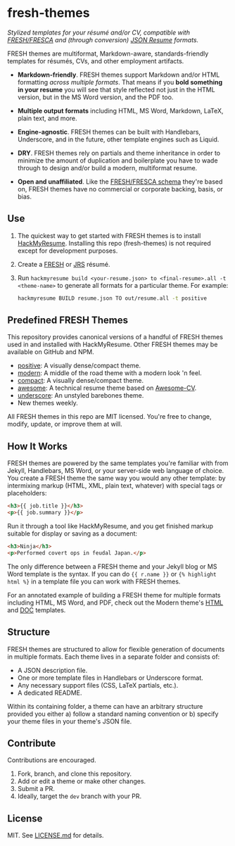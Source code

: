 fresh-themes
============

*Stylized templates for your résumé and/or CV, compatible with [FRESH/FRESCA][f]
and (through conversion) [JSON Resume][jrs] formats.*

FRESH themes are multiformat, Markdown-aware, standards-friendly templates for
résumés, CVs, and other employment artifacts.

- **Markdown-friendly**. FRESH themes support Markdown and/or HTML formatting
*across multiple formats*. That means if you **bold something in your resume**
you will see that style reflected not just in the HTML version, but in the MS
Word version, and the PDF too.

- **Multiple output formats** including HTML, MS Word, Markdown, LaTeX, plain
text, and more.

- **Engine-agnostic**. FRESH themes can be built with Handlebars,
Underscore, and in the future, other template engines such as Liquid.

- **DRY**. FRESH themes rely on partials and theme inheritance in order to
minimize the amount of duplication and boilerplate you have to wade through
to design and/or build a modern, multiformat resume.

- **Open and unaffiliated**. Like the [FRESH/FRESCA schema][f] they're based on,
FRESH themes have no commercial or corporate backing, basis, or bias.

## Use

1. The quickest way to get started with FRESH themes is to install
[HackMyResume][hmr]. Installing this repo (fresh-themes) is not required except
for development purposes.

2. Create a [FRESH][f] or [JRS][jrs] résumé.

3. Run `hackmyresume build <your-resume.json> to <final-resume>.all -t
<theme-name>` to generate all formats for a particular theme. For example:

    ```bash
    hackmyresume BUILD resume.json TO out/resume.all -t positive
    ```

## Predefined FRESH Themes

This repository provides canonical versions of a handful of FRESH themes used
in and installed with HackMyResume. Other FRESH themes may be available on
GitHub and NPM.

- [positive][t-positive]: A visually dense/compact theme.
- [modern][t-modern]: A middle of the road theme with a modern look 'n feel.
- [compact][t-compact]: A visually dense/compact theme.
- [awesome][t-awesome]: A technical resume theme based on [Awesome-CV][awe].
- [underscore][t-underscore]: An unstyled barebones theme.
- New themes weekly.

All FRESH themes in this repo are MIT licensed. You're free to change, modify,
update, or improve them at will.

## How It Works

FRESH themes are powered by the same templates you're familiar with from Jekyll,
Handlebars, MS Word, or your server-side web language of choice. You create a
FRESH theme the same way you would any other template: by intermixing markup
(HTML, XML, plain text, whatever) with special tags or placeholders:

```html
<h3>{{ job.title }}</h3>
<p>{{ job.summary }}</p>
```

Run it through a tool like HackMyResume, and you get finished markup suitable
for display or saving as a document:

```html
<h3>Ninja</h3>
<p>Performed covert ops in feudal Japan.</p>
```

The only difference between a FRESH theme and your Jekyll blog or MS Word
template is the syntax. If you can do `{{ r.name }}` or `{% highlight html %}`
in a template file you can work with FRESH themes.

For an annotated example of building a FRESH theme for multiple formats
including HTML, MS Word, and PDF, check out the Modern theme's [HTML][h] and
[DOC][d] templates.

## Structure

FRESH themes are structured to allow for flexible generation of documents in
multiple formats. Each theme lives in a separate folder and consists of:

- A JSON description file.
- One or more template files in Handlebars or Underscore format.
- Any necessary support files (CSS, LaTeX partials, etc.).
- A dedicated README.

Within its containing folder, a theme can have an arbitrary structure provided
you either a) follow a standard naming convention or b) specify your theme files
in your theme's JSON file.

## Contribute

Contributions are encouraged.

1. Fork, branch, and clone this repository.
2. Add or edit a theme or make other changes.
3. Submit a PR.
4. Ideally, target the `dev` branch with your PR.

## License

MIT. See [LICENSE.md][1] for details.

[1]: http://fluentcv.com
[2]: https://github.com/fluentdesk/fluentcv
[3]: https://github.com/fluentdesk/fresh-themes/blob/master/LICENSE.md
[f]: https://github.com/fluentdesk/FRESCA
[h]: https://github.com/fluentdesk/fresh-themes/blob/dev/themes/modern/src/modern-html.html
[d]: https://github.com/fluentdesk/fresh-themes/blob/dev/themes/modern/src/modern-doc.xml
[jrs]: http://jsonresume.org
[awe]: https://github.com/posquit0/Awesome-CV
[t-awesome]: https://github.com/fluentdesk/fresh-themes/tree/master/themes/awesome
[t-underscore]: https://github.com/fluentdesk/fresh-themes/tree/master/themes/minimist
[t-modern]: https://github.com/fluentdesk/fresh-themes/tree/master/themes/modern
[t-hello]: https://github.com/fluentdesk/fresh-themes/tree/master/themes/hello-world
[t-compact]: https://github.com/fluentdesk/fresh-themes/tree/master/themes/compact
[t-positive]: https://github.com/fluentdesk/fresh-themes/tree/master/themes/positive
[hmr]: https://github.com/hacksalot/hackmyresume
